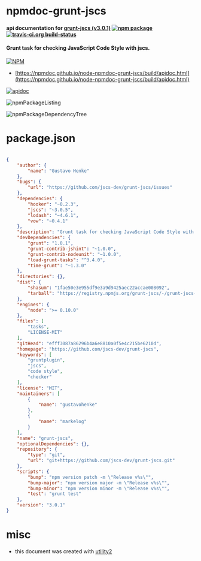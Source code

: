 # npmdoc-grunt-jscs

#### api documentation for  [grunt-jscs (v3.0.1)](https://github.com/jscs-dev/grunt-jscs)  [![npm package](https://img.shields.io/npm/v/npmdoc-grunt-jscs.svg?style=flat-square)](https://www.npmjs.org/package/npmdoc-grunt-jscs) [![travis-ci.org build-status](https://api.travis-ci.org/npmdoc/node-npmdoc-grunt-jscs.svg)](https://travis-ci.org/npmdoc/node-npmdoc-grunt-jscs)

#### Grunt task for checking JavaScript Code Style with jscs.

[![NPM](https://nodei.co/npm/grunt-jscs.png?downloads=true&downloadRank=true&stars=true)](https://www.npmjs.com/package/grunt-jscs)

- [https://npmdoc.github.io/node-npmdoc-grunt-jscs/build/apidoc.html](https://npmdoc.github.io/node-npmdoc-grunt-jscs/build/apidoc.html)

[![apidoc](https://npmdoc.github.io/node-npmdoc-grunt-jscs/build/screenCapture.buildCi.browser.%252Ftmp%252Fbuild%252Fapidoc.html.png)](https://npmdoc.github.io/node-npmdoc-grunt-jscs/build/apidoc.html)

![npmPackageListing](https://npmdoc.github.io/node-npmdoc-grunt-jscs/build/screenCapture.npmPackageListing.svg)

![npmPackageDependencyTree](https://npmdoc.github.io/node-npmdoc-grunt-jscs/build/screenCapture.npmPackageDependencyTree.svg)



# package.json

```json

{
    "author": {
        "name": "Gustavo Henke"
    },
    "bugs": {
        "url": "https://github.com/jscs-dev/grunt-jscs/issues"
    },
    "dependencies": {
        "hooker": "~0.2.3",
        "jscs": "~3.0.5",
        "lodash": "~4.6.1",
        "vow": "~0.4.1"
    },
    "description": "Grunt task for checking JavaScript Code Style with jscs.",
    "devDependencies": {
        "grunt": "1.0.1",
        "grunt-contrib-jshint": "~1.0.0",
        "grunt-contrib-nodeunit": "~1.0.0",
        "load-grunt-tasks": "^3.4.0",
        "time-grunt": "~1.3.0"
    },
    "directories": {},
    "dist": {
        "shasum": "1fae50e3e955df9e3a9d9425aec22accae008092",
        "tarball": "https://registry.npmjs.org/grunt-jscs/-/grunt-jscs-3.0.1.tgz"
    },
    "engines": {
        "node": ">= 0.10.0"
    },
    "files": [
        "tasks",
        "LICENSE-MIT"
    ],
    "gitHead": "efff3087a86296b4a6e8810a0f5e4c215be6210d",
    "homepage": "https://github.com/jscs-dev/grunt-jscs",
    "keywords": [
        "gruntplugin",
        "jscs",
        "code style",
        "checker"
    ],
    "license": "MIT",
    "maintainers": [
        {
            "name": "gustavohenke"
        },
        {
            "name": "markelog"
        }
    ],
    "name": "grunt-jscs",
    "optionalDependencies": {},
    "repository": {
        "type": "git",
        "url": "git+https://github.com/jscs-dev/grunt-jscs.git"
    },
    "scripts": {
        "bump": "npm version patch -m \"Release v%s\"",
        "bump-major": "npm version major -m \"Release v%s\"",
        "bump-minor": "npm version minor -m \"Release v%s\"",
        "test": "grunt test"
    },
    "version": "3.0.1"
}
```



# misc
- this document was created with [utility2](https://github.com/kaizhu256/node-utility2)
